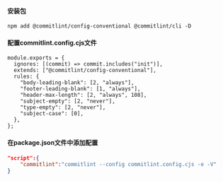 #### 安装包

```javas
npm add @commitlint/config-conventional @commitlint/cli -D
```

#### 配置commitlint.config.cjs文件

```javas
module.exports = {
  ignores: [(commit) => commit.includes("init")],
  extends: ["@commitlint/config-conventional"],
  rules: {
    "body-leading-blank": [2, "always"],
    "footer-leading-blank": [1, "always"],
    "header-max-length": [2, "always", 108],
    "subject-empty": [2, "never"],
    "type-empty": [2, "never"],
    "subject-case": [0],
  },
};
```

#### 在package.json文件中添加配置

```json
"script":{
    "commitlint":"commitlint --config commitlint.config.cjs -e -V"
}
```

